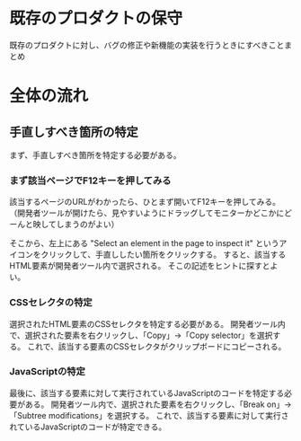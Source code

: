 # 既存のプロダクトの保守
既存のプロダクトに対し、バグの修正や新機能の実装を行うときにすべきことまとめ


# 全体の流れ

## 手直しすべき箇所の特定
まず、手直しすべき箇所を特定する必要がある。

### まず該当ページでF12キーを押してみる
該当するページのURLがわかったら、ひとまず開いてF12キーを押してみる。
（開発者ツールが開けたら、見やすいようにドラッグしてモニターかどこかにどーんと映してしまうのがよい）

そこから、左上にある "Select an element in the page to inspect it" というアイコンをクリックして、手直ししたい箇所をクリックする。
すると、該当するHTML要素が開発者ツール内で選択される。
そこの記述をヒントに探すとよい。

### CSSセレクタの特定
選択されたHTML要素のCSSセレクタを特定する必要がある。
開発者ツール内で、選択された要素を右クリックし、「Copy」→「Copy selector」を選択する。
これで、該当する要素のCSSセレクタがクリップボードにコピーされる。

### JavaScriptの特定
最後に、該当する要素に対して実行されているJavaScriptのコードを特定する必要がある。
開発者ツール内で、選択された要素を右クリックし、「Break on」→「Subtree modifications」を選択する。
これで、該当する要素に対して実行されているJavaScriptのコードが特定できる。
